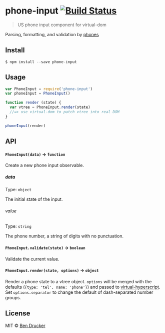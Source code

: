 # phone-input [![Build Status](https://travis-ci.org/bendrucker/phone-input.svg?branch=master)](https://travis-ci.org/bendrucker/phone-input)

> US phone input component for virtual-dom

Parsing, formatting, and validation by [phones](https://github.com/bendrucker/phones)

## Install

```
$ npm install --save phone-input
```


## Usage

```js
var PhoneInput = require('phone-input')
var phoneInput = PhoneInput()

function render (state) {
  var vtree = PhoneInput.render(state)
  //=> use virtual-dom to patch vtree into real DOM
}

phoneInput(render)
```

## API

#### `PhoneInput(data)` -> `function`

Create a new phone input observable.

##### data

Type: `object`

The initial state of the input.

###### value

Type: `string`

The phone number, a string of digits with no punctuation.

#### `PhoneInput.validate(state)` -> `boolean`

Validate the current value.

#### `PhoneInput.render(state, options)` -> `object`

Render a phone state to a vtree object. `options` will be merged with the defaults (`{type: 'tel', name: 'phone'}`) and passed to [virtual-hyperscript](https://github.com/Matt-Esch/virtual-dom/tree/master/virtual-hyperscript). Set `options.separator` to change the default of dash-separated number groups.

## License

MIT © [Ben Drucker](http://bendrucker.me)
